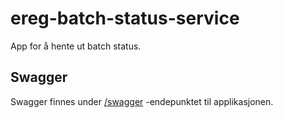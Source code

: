 # ereg-batch-status-service
App for å hente ut batch status.

## Swagger
Swagger finnes under [/swagger](https://ereg-batch-status-service.dev.intern.nav.no/swagger) -endepunktet til applikasjonen.
